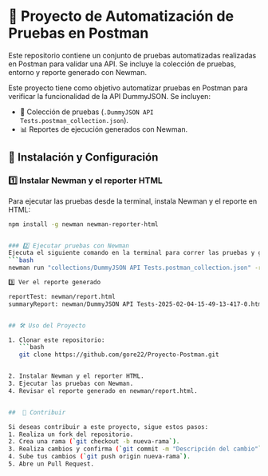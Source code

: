 
# 📌 Proyecto de Automatización de Pruebas en Postman 

Este repositorio contiene un conjunto de pruebas automatizadas realizadas en Postman para validar una API. Se incluye la colección de pruebas, entorno y reporte generado con Newman.

Este proyecto tiene como objetivo automatizar pruebas en Postman para verificar la funcionalidad de la API DummyJSON. Se incluyen:

- 📂 Colección de pruebas (`.DummyJSON API Tests.postman_collection.json`).
- 📊 Reportes de ejecución generados con Newman.


## 🚀 Instalación y Configuración

### 1️⃣ Instalar Newman y el reporter HTML  
Para ejecutar las pruebas desde la terminal, instala Newman y el reporte en HTML:  
```bash
npm install -g newman newman-reporter-html


### 2️⃣ Ejecutar pruebas con Newman  
Ejecuta el siguiente comando en la terminal para correr las pruebas y generar un reporte en HTML:  
```bash
newman run "collections/DummyJSON API Tests.postman_collection.json" -r html --reporter-html-export newman/report.html

3️⃣ Ver el reporte generado

reportTest: newman/report.html
summaryReport: newman/DummyJSON API Tests-2025-02-04-15-49-13-417-0.html


## 🛠 Uso del Proyecto

1. Clonar este repositorio:  
   ```bash
   git clone https://github.com/gore22/Proyecto-Postman.git


2. Instalar Newman y el reporter HTML.
3. Ejecutar las pruebas con Newman.
4. Revisar el reporte generado en newman/report.html.


##  🤝 Contribuir

Si deseas contribuir a este proyecto, sigue estos pasos:
1. Realiza un fork del repositorio.
2. Crea una rama (`git checkout -b nueva-rama`).
3. Realiza cambios y confirma (`git commit -m "Descripción del cambio"`).
4. Sube tus cambios (`git push origin nueva-rama`).
5. Abre un Pull Request.



